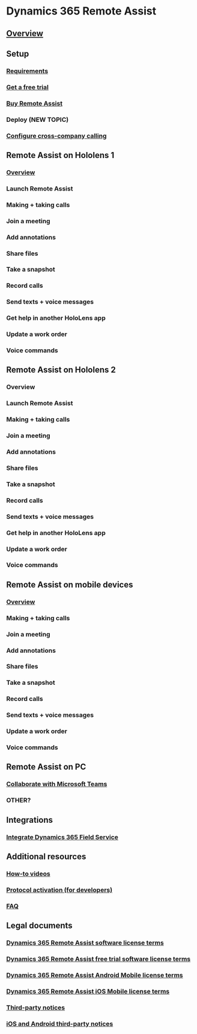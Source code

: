 # Dynamics 365 Remote Assist
## [Overview](index.md)
## Setup
### [Requirements](requirements.md)
### [Get a free trial](try-remote-assist-free.md)
### [Buy Remote Assist](buy-and-deploy-remote-assist.md)
### Deploy (NEW TOPIC)
### [Configure cross-company calling](cross-company-calling.md)
## Remote Assist on Hololens 1
### [Overview](user-guide.md)
### Launch Remote Assist
### Making + taking calls
### Join a meeting
### Add annotations
### Share files
### Take a snapshot
### Record calls
### Send texts + voice messages
### Get help in another HoloLens app
### Update a work order
### Voice commands
## Remote Assist on Hololens 2
### Overview
### Launch Remote Assist
### Making + taking calls
### Join a meeting
### Add annotations
### Share files
### Take a snapshot
### Record calls
### Send texts + voice messages
### Get help in another HoloLens app
### Update a work order
### Voice commands
## Remote Assist on mobile devices
### [Overview](mobile-app/index.md)
### Making + taking calls
### Join a meeting
### Add annotations
### Share files
### Take a snapshot
### Record calls
### Send texts + voice messages
### Update a work order
### Voice commands
## Remote Assist on PC
### [Collaborate with Microsoft Teams](use-microsoft-teams-with-remote-assist.md)
### OTHER?
## Integrations
### [Integrate Dynamics 365 Field Service](troubleshoot-field-service.md)
## Additional resources
### [How-to videos](videos.md)
### [Protocol activation (for developers)](protocol-activation.md)
### [FAQ](faq.md)
## Legal documents
### [Dynamics 365 Remote Assist software license terms](../legal/remote-assist-license-terms.md)
### [Dynamics 365 Remote Assist free trial software license terms](../legal/remote-assist-license-terms-free-trial.md)
### [Dynamics 365 Remote Assist Android Mobile license terms](../legal/remote-assist-mobile-android.md)
### [Dynamics 365 Remote Assist iOS Mobile license terms](../legal/remote-assist-mobile-iOS.md)
### [Third-party notices](../legal/remote-assist-third-party-notice.md)
### [iOS and Android third-party notices](../legal/ios-android-third-party.md)
